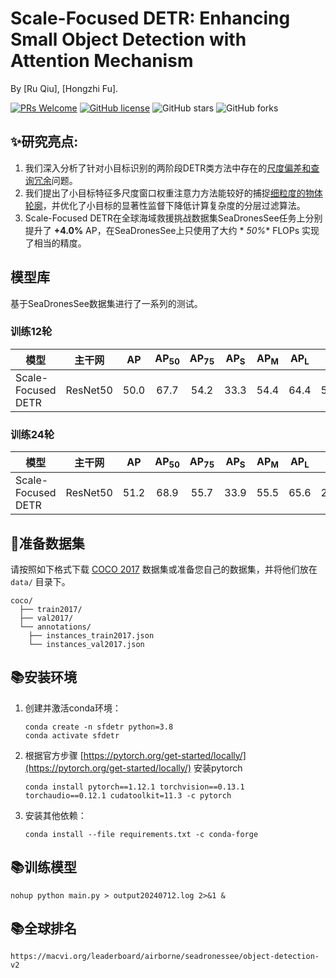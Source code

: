 **Scale-Focused DETR**: Enhancing Small Object Detection with Attention Mechanism
===

By [Ru Qiu], [Hongzhi Fu].

[![PRs Welcome](https://img.shields.io/badge/PRs-welcome-brightgreen.svg?style=flat-square)](https://makeapullrequest.com)
[![GitHub license](https://img.shields.io/github/license/xiuqhou/Salience-DETR.svg?color=blue)](https://github.com/xiuqhou/Salience-DETR/blob/master/LICENSE)
![GitHub stars](https://img.shields.io/github/forks/qiqidonebyte/Salience-DETR)
![GitHub forks](https://img.shields.io/github/forks/qiqidonebyte/Salience-DETR)

## ✨研究亮点:

1. 我们深入分析了针对小目标识别的两阶段DETR类方法中存在的[尺度偏差和查询冗余](id_1)问题。
2. 我们提出了小目标特征多尺度窗口权重注意力方法能较好的捕捉[细粒度的物体轮廓](#id_2)，并优化了小目标的显著性监督下降低计算复杂度的分层过滤算法。
3. Scale-Focused DETR在全球海域救援挑战数据集SeaDronesSee任务上分别提升了 **+4.0%**  AP，在SeaDronesSee上只使用了大约 *
   *50\%** FLOPs 实现了相当的精度。

## 模型库

基于SeaDronesSee数据集进行了一系列的测试。

### 训练12轮

| 模型                 | 主干网      |  AP  | AP<sub>50 | AP<sub>75 | AP<sub>S | AP<sub>M | AP<sub>L |   时间    |
|--------------------|----------|:----:|:---------:|:---------:|:--------:|:--------:|:--------:|:-------:|
| Scale-Focused DETR | ResNet50 | 50.0 |   67.7    |   54.2    |   33.3   |   54.4   |   64.4   | 5:12:03 |

### 训练24轮

| 模型                 | 主干网      |  AP  | AP<sub>50 | AP<sub>75 | AP<sub>S | AP<sub>M | AP<sub>L |    时间    |
|--------------------|----------|:----:|:---------:|:---------:|:--------:|:--------:|:--------:|:--------:|
| Scale-Focused DETR | ResNet50 | 51.2 |   68.9    |   55.7    |   33.9   |   55.5   |   65.6   | 22:10:13 |

## 📁准备数据集

请按照如下格式下载 [COCO 2017](https://cocodataset.org/) 数据集或准备您自己的数据集，并将他们放在 `data/` 目录下。

```shell
coco/
  ├── train2017/
  ├── val2017/
  └── annotations/
  	├── instances_train2017.json
  	└── instances_val2017.json
```

## 📚︎安装环境


1. 创建并激活conda环境：
    
    ```shell
    conda create -n sfdetr python=3.8
    conda activate sfdetr
    ```
2. 根据官方步骤 [https://pytorch.org/get-started/locally/](https://pytorch.org/get-started/locally/) 安装pytorch
   
   ```shell
   conda install pytorch==1.12.1 torchvision==0.13.1 torchaudio==0.12.1 cudatoolkit=11.3 -c pytorch
   ```

3. 安装其他依赖：

    ```shell
    conda install --file requirements.txt -c conda-forge
    ```
## 📚︎训练模型

```shell
nohup python main.py > output20240712.log 2>&1 &
```

## 📚︎全球排名

```url
https://macvi.org/leaderboard/airborne/seadronessee/object-detection-v2
```